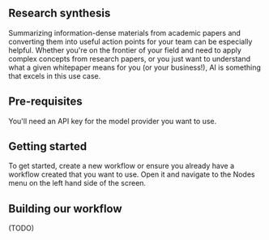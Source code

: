 ## Research synthesis
Summarizing information-dense materials from academic papers and converting them into useful action points for your team can be especially helpful. Whether you're on the frontier of your field and need to apply complex concepts from research papers, or you just want to understand what a given whitepaper means for you (or your business!), AI is something that excels in this use case.

## Pre-requisites
You'll need an API key for the model provider you want to use.

## Getting started
To get started, create a new workflow or ensure you already have a workflow created that you want to use. Open it and navigate to the Nodes menu on the left hand side of the screen.

## Building our workflow
(TODO)
